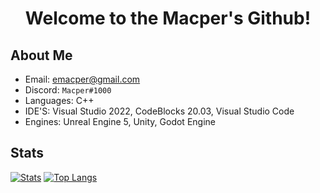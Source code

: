 <h1 align="center">Welcome to the Macper's Github!</h1>

## About Me
- Email: [emacper@gmail.com](mailto:emacper@gmail.com)
- Discord: `Macper#1000`
- Languages: C++
- IDE'S: Visual Studio 2022, CodeBlocks 20.03, Visual Studio Code
- Engines: Unreal Engine 5, Unity, Godot Engine

## Stats
[![Stats](https://github-readme-stats.vercel.app/api/?username=macper-dev&layout=compact&theme=dark)]()
[![Top Langs](https://github-readme-stats.vercel.app/api/top-langs/?username=macper-dev&layout=compact&theme=dark)]()
